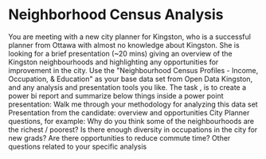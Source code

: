 # Neighborhood Census Analysis

You are meeting with a new city planner for Kingston, who is a successful planner from Ottawa with almost no knowledge about Kingston. She is looking for a brief presentation (~20 mins) giving an overview of the Kingston neighbourhoods and highlighting any opportunities for improvement in the city.
Use the "Neighbourhood Census Profiles - Income, Occupation, & Education" as your base data set from Open Data Kingston, and any analysis and presentation tools you like.
The task , is to create a power bi report and summarize below things inside a power point presentation:
Walk me through your methodology for analyzing this data set
Presentation from the candidate: overview and opportunities
City Planner questions, for example:
Why do you think some of the neighbourhoods are the richest / poorest?
Is there enough diversity in occupations in the city for new grads?
Are there opportunities to reduce commute time?
Other questions related to your specific analysis
